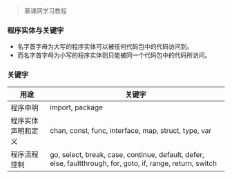 
> 慕课网学习教程

### 程序实体与关键字

- 名字首字母为大写的程序实体可以被任何代码包中的代码访问到。
- 而名字首字母为小写的程序实体则只能被同一个代码包中的代码所访问。 

### 关键字

|用途|关键字|
|----|-----|
|程序申明|import, package|
|程序实体声明和定义|chan, const, func, interface, map, struct, type, var|
|程序流程控制|go, select, break, case, continue, default, defer, else, faultthrough, for, goto, if, range, return, switch|
